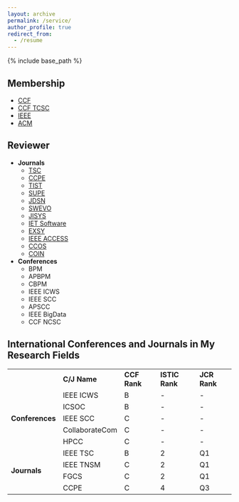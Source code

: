 ```yaml
---
layout: archive
permalink: /service/
author_profile: true
redirect_from:
  - /resume
---
```


{% include base_path %}

Membership
------
* [CCF](https://www.ccf.org.cn/)
* [CCF TCSC](https://www.ccf.org.cn/Chapters/TC/TC_Listing/TCSC/)
* [IEEE](https://www.ieee.org/)
* [ACM](https://www.acm.org/)

Reviewer
------
* **Journals**
  * [TSC](https://www.computer.org/csdl/journal/sc)
  * [CCPE](https://onlinelibrary.wiley.com/journal/15320634)
  * [TIST](https://tist.acm.org/)
  * [SUPE](https://www.springer.com/computer/swe/journal/11227)
  * [JDSN](https://journals.sagepub.com/home/dsn)
  * [SWEVO](https://www.journals.elsevier.com/swarm-and-evolutionary-computation)
  * [JISYS](https://onlinelibrary.wiley.com/journal/1098111x)
  * [IET Software](https://ieeexplore.ieee.org/xpl/RecentIssue.jsp?punumber=4124007)
  * [EXSY](https://onlinelibrary.wiley.com/journal/14680394)
  * [IEEE ACCESS](https://ieeeaccess.ieee.org)
  * [CCOS](https://www.tandfonline.com/toc/ccos20/current)
  * [COIN](https://onlinelibrary.wiley.com/journal/14678640)
* **Conferences**
  * BPM
  * APBPM
  * CBPM
  * IEEE ICWS
  * IEEE SCC
  * APSCC
  * IEEE BigData
  * CCF NCSC

**International Conferences and Journals in My Research Fields**
------
<table width="100%" align="center" frame="void">
  <tr>
    <td></td>
    <td><b>C/J Name</b></td>
    <td><b>CCF Rank</b></td>
    <td><b>ISTIC Rank</b></td>
    <td><b>JCR Rank</b></td>
  </tr>
  <tr>
    <td rowspan="5"><b>Conferences</b></td>
    <td>IEEE ICWS</td>
    <td>B</td>
    <td>-</td>
    <td>-</td>
  </tr>
  <tr>
    <td>ICSOC</td>
    <td>B</td>
    <td>-</td>
    <td>-</td>
  </tr>
  <tr>
    <td>IEEE SCC</td>
    <td>C</td>
    <td>-</td>
    <td>-</td>
  </tr>
  <tr>
    <td>CollaborateCom</td>
    <td>C</td>
    <td>-</td>
    <td>-</td>
  </tr>
  <tr>
    <td>HPCC</td>
    <td>C</td>
    <td>-</td>
    <td>-</td>
  </tr>
  <tr>
    <td rowspan="4"><b>Journals</b></td>
    <td>IEEE TSC</td>
    <td>B</td>
    <td>2</td>
    <td>Q1</td>
  </tr>
  <tr>
    <td>IEEE TNSM</td>
    <td>C</td>
    <td>2</td>
    <td>Q1</td>
  </tr>
  <tr>
    <td>FGCS</td>
    <td>C</td>
    <td>2</td>
    <td>Q1</td>
  </tr>
  <tr>
    <td>CCPE</td>
    <td>C</td>
    <td>4</td>
    <td>Q3</td>
  </tr>
</table>